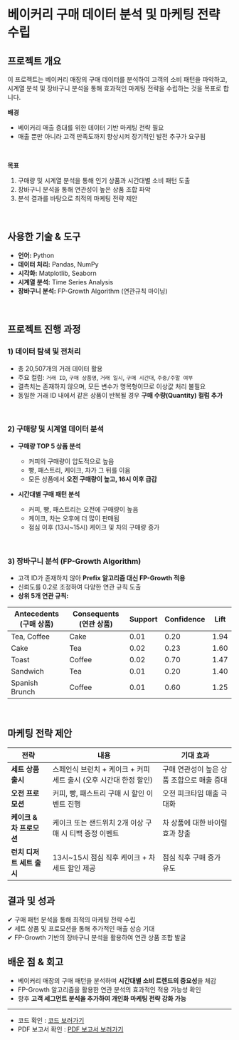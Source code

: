 # 베이커리 구매 데이터 분석 및 마케팅 전략 수립

## 프로젝트 개요
이 프로젝트는 베이커리 매장의 구매 데이터를 분석하여 고객의 소비 패턴을 파악하고, 시계열 분석 및 장바구니 분석을 통해 효과적인 마케팅 전략을 수립하는 것을 목표로 합니다.

**배경**  
- 베이커리 매출 증대를 위한 데이터 기반 마케팅 전략 필요  
- 매출 뿐만 아니라 고객 만족도까지 향상시켜 장기적인 발전 추구가 요구됨
<br>

**목표**  
1. 구매량 및 시계열 분석을 통해 인기 상품과 시간대별 소비 패턴 도출  
2. 장바구니 분석을 통해 연관성이 높은 상품 조합 파악  
3. 분석 결과를 바탕으로 최적의 마케팅 전략 제안  
<br>

## 사용한 기술 & 도구  
- **언어:** Python  
- **데이터 처리:** Pandas, NumPy  
- **시각화:** Matplotlib, Seaborn  
- **시계열 분석:** Time Series Analysis  
- **장바구니 분석:** FP-Growth Algorithm (연관규칙 마이닝)  
<br>

## 프로젝트 진행 과정  

### 1) 데이터 탐색 및 전처리  
- 총 20,507개의 거래 데이터 활용  
- 주요 컬럼: `거래 ID`, `구매 상품명`, `거래 일시`, `구매 시간대`, `주중/주말 여부`  
- 결측치는 존재하지 않으며, 모든 변수가 명목형이므로 이상값 처리 불필요  
- 동일한 거래 ID 내에서 같은 상품이 반복될 경우 **구매 수량(Quantity) 컬럼 추가**  
<br>

### 2) 구매량 및 시계열 데이터 분석  
- **구매량 TOP 5 상품 분석**  
  - 커피의 구매량이 압도적으로 높음  
  - 빵, 패스트리, 케이크, 차가 그 뒤를 이음  
  - 모든 상품에서 **오전 구매량이 높고, 16시 이후 급감**  

- **시간대별 구매 패턴 분석**  
  - 커피, 빵, 패스트리는 오전에 구매량이 높음  
  - 케이크, 차는 오후에 더 많이 판매됨  
  - 점심 이후 (13시~15시) 케이크 및 차의 구매량 증가  
<br>

### 3) 장바구니 분석 (FP-Growth Algorithm)  
- 고객 ID가 존재하지 않아 **Prefix 알고리즘 대신 FP-Growth 적용**  
- 신뢰도를 0.2로 조정하여 다양한 연관 규칙 도출  
- **상위 5개 연관 규칙:**  

| Antecedents (구매 상품) | Consequents (연관 상품) | Support | Confidence | Lift |
|-----------------|-----------------|---------|------------|------|
| Tea, Coffee     | Cake            | 0.01    | 0.20       | 1.94 |
| Cake           | Tea             | 0.02    | 0.23       | 1.60 |
| Toast          | Coffee          | 0.02    | 0.70       | 1.47 |
| Sandwich       | Tea             | 0.01    | 0.20       | 1.40 |
| Spanish Brunch | Coffee          | 0.01    | 0.60       | 1.25 |
<br>

## 마케팅 전략 제안  

| 전략 | 내용 | 기대 효과 |
|------|------|----------|
| **세트 상품 출시** | 스페인식 브런치 + 케이크 + 커피 세트 출시 (오후 시간대 한정 할인) | 구매 연관성이 높은 상품 조합으로 매출 증대 |
| **오전 프로모션** | 커피, 빵, 패스트리 구매 시 할인 이벤트 진행 | 오전 피크타임 매출 극대화 |
| **케이크 & 차 프로모션** | 케이크 또는 샌드위치 2개 이상 구매 시 티백 증정 이벤트 | 차 상품에 대한 바이럴 효과 창출 |
| **런치 디저트 세트 출시** | 13시~15시 점심 직후 케이크 + 차 세트 할인 제공 | 점심 직후 구매 증가 유도 |


## 결과 및 성과  
✔ 구매 패턴 분석을 통해 최적의 마케팅 전략 수립  
✔ 세트 상품 및 프로모션을 통해 추가적인 매출 상승 기대  
✔ FP-Growth 기반의 장바구니 분석을 활용하여 연관 상품 조합 발굴  


## 배운 점 & 회고
- 베이커리 매장의 구매 패턴을 분석하며 **시간대별 소비 트렌드의 중요성**을 체감  
- FP-Growth 알고리즘을 활용한 연관 분석의 효과적인 적용 가능성 확인  
- 향후 **고객 세그먼트 분석을 추가하여 개인화 마케팅 전략 강화 가능**

---
- 코드 확인 : [코드 보러가기]([https://github.com/harrym8n/Proj_Creditcard_Data_Analysis/blob/main/credit_card_data_analysis.ipynb](https://github.com/harrym8n/Proj_Bakery_DA/blob/main/Bakery_data_analysis.ipynb))
- PDF 보고서 확인 : [PDF 보고서 보러가기]([https://github.com/harrym8n/Proj_Creditcard_Data_Analysis/blob/main/credit_card_data_analysis_report.pdf](https://github.com/harrym8n/Proj_Bakery_DA/blob/main/Bakery_data_analysis_report.pdf))
 
